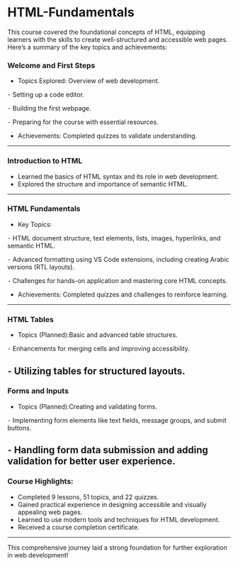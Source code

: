 # HTML-Fundamentals

This course covered the foundational concepts of HTML, equipping learners with the skills to create well-structured and accessible web pages. Here’s a summary of the key topics and achievements:

### Welcome and First Steps
- Topics Explored: Overview of web development.

⁃ Setting up a code editor.

⁃ Building the first webpage.

⁃ Preparing for the course with essential resources.
- Achievements: Completed quizzes to validate understanding.
---
### Introduction to HTML
- Learned the basics of HTML syntax and its role in web development.
- Explored the structure and importance of semantic HTML.
---
### HTML Fundamentals
- Key Topics:

⁃ HTML document structure, text elements, lists, images, hyperlinks, and semantic HTML.

⁃ Advanced formatting using VS Code extensions, including creating Arabic versions (RTL layouts).

⁃ Challenges for hands-on application and mastering core HTML concepts.
- Achievements: Completed quizzes and challenges to reinforce learning.
---
### HTML Tables
- Topics (Planned):Basic and advanced table structures.

⁃ Enhancements for merging cells and improving accessibility.

⁃ Utilizing tables for structured layouts.
---
### Forms and Inputs
- Topics (Planned):Creating and validating forms.

⁃ Implementing form elements like text fields, message groups, and submit buttons.

⁃ Handling form data submission and adding validation for better user experience.
---
### Course Highlights:
- Completed 9 lessons, 51 topics, and 22 quizzes.
- Gained practical experience in designing accessible and visually appealing web pages.
- Learned to use modern tools and techniques for HTML development.
- Received a course completion certificate.
---
This comprehensive journey laid a strong foundation for further exploration in web development!
